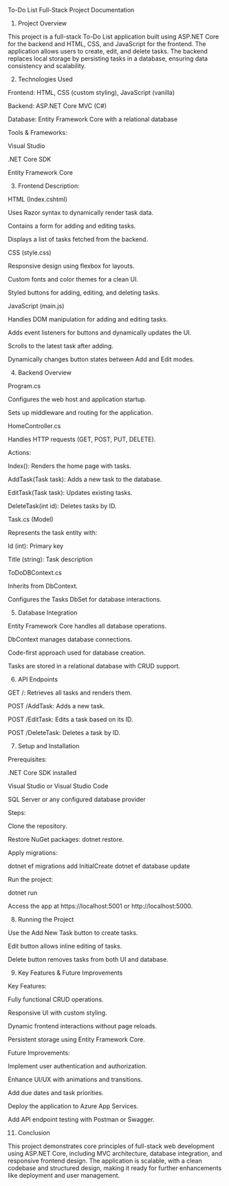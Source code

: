 To-Do List Full-Stack Project Documentation

1. Project Overview

This project is a full-stack To-Do List application built using ASP.NET Core for the backend and HTML, CSS, and JavaScript for the frontend. The application allows users to create, edit, and delete tasks. The backend replaces local storage by persisting tasks in a database, ensuring data consistency and scalability.

2. Technologies Used

Frontend: HTML, CSS (custom styling), JavaScript (vanilla)

Backend: ASP.NET Core MVC (C#)

Database: Entity Framework Core with a relational database

Tools & Frameworks:

Visual Studio

.NET Core SDK

Entity Framework Core


3. Frontend Description:

HTML (Index.cshtml)

Uses Razor syntax to dynamically render task data.

Contains a form for adding and editing tasks.

Displays a list of tasks fetched from the backend.

CSS (style.css)

Responsive design using flexbox for layouts.

Custom fonts and color themes for a clean UI.

Styled buttons for adding, editing, and deleting tasks.

JavaScript (main.js)

Handles DOM manipulation for adding and editing tasks.

Adds event listeners for buttons and dynamically updates the UI.

Scrolls to the latest task after adding.

Dynamically changes button states between Add and Edit modes.

4. Backend Overview

Program.cs

Configures the web host and application startup.

Sets up middleware and routing for the application.

HomeController.cs

Handles HTTP requests (GET, POST, PUT, DELETE).

Actions:

Index(): Renders the home page with tasks.

AddTask(Task task): Adds a new task to the database.

EditTask(Task task): Updates existing tasks.

DeleteTask(int id): Deletes tasks by ID.

Task.cs (Model)

Represents the task entity with:

Id (int): Primary key

Title (string): Task description

ToDoDBContext.cs

Inherits from DbContext.

Configures the Tasks DbSet for database interactions.

5. Database Integration

Entity Framework Core handles all database operations.

DbContext manages database connections.

Code-first approach used for database creation.

Tasks are stored in a relational database with CRUD support.

6. API Endpoints

GET /: Retrieves all tasks and renders them.

POST /AddTask: Adds a new task.

POST /EditTask: Edits a task based on its ID.

POST /DeleteTask: Deletes a task by ID.

7. Setup and Installation

Prerequisites:

.NET Core SDK installed

Visual Studio or Visual Studio Code

SQL Server or any configured database provider

Steps:

Clone the repository.

Restore NuGet packages: dotnet restore.

Apply migrations:

dotnet ef migrations add InitialCreate
dotnet ef database update

Run the project:

dotnet run

Access the app at https://localhost:5001 or http://localhost:5000.

8. Running the Project

Use the Add New Task button to create tasks.

Edit button allows inline editing of tasks.

Delete button removes tasks from both UI and database.

9. Key Features & Future Improvements

Key Features:

Fully functional CRUD operations.

Responsive UI with custom styling.

Dynamic frontend interactions without page reloads.

Persistent storage using Entity Framework Core.

Future Improvements:

Implement user authentication and authorization.

Enhance UI/UX with animations and transitions.

Add due dates and task priorities.

Deploy the application to Azure App Services.

Add API endpoint testing with Postman or Swagger.

11. Conclusion

This project demonstrates core principles of full-stack web development using ASP.NET Core, including MVC architecture, database integration, and responsive frontend design. The application is scalable, with a clean codebase and structured design, making it ready for further enhancements like deployment and user management.

